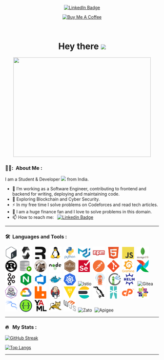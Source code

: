 <!--<p align="center"><img src="https://media.giphy.com/media/M9gbBd9nbDrOTu1Mqx/giphy.gif" width="100"/></p>-->
<p align="center">
<a href="https://www.linkedin.com/in/ezpuns"><img src="https://img.shields.io/badge/LinkedIn-blue?style=for-the-badge&logo=linkedin&logoColor=white" alt="LinkedIn Badge"></a>
</p>
<p align="center">
<a href="https://www.buymeacoffee.com/ezpuns" target="_blank"><img src="https://cdn.buymeacoffee.com/buttons/default-orange.png" alt="Buy Me A Coffee" height="41" width="174"></a>
</p>
<p align="center"><img src="https://komarev.com/ghpvc/?username=D4T4R&style=flat-square&color=blue" alt=""></p>

<h1 align="center">Hey there <img src="https://media.giphy.com/media/hvRJCLFzcasrR4ia7z/giphy.gif" width="40"></h1>

<p align="center"><img src="https://media.giphy.com/media/gpF1hNYWOFvLa/giphy.gif" width="450" height="325"  /></p>

### 👨‍💻: &nbsp;About Me :

I am a Student & Developer <img src="https://media.giphy.com/media/WUlplcMpOCEmTGBtBW/giphy.gif" width="30"> from India.

- 🔭 I’m working as a Software Engineer, contributing to frontend and backend for writing, deploying and maintaining code.
- 🌱 Exploring Blockchain and Cyber Security.
- ⚡ In my free time I solve problems on Codeforces and read tech articles.
- 💱 I am a huge finance fan and I love to solve problems in this domain.
- 📫 How to reach me: &nbsp; [![Linkedin Badge](https://img.shields.io/badge/-AD-blue?style=flat&logo=Linkedin&logoColor=white)](https://www.linkedin.com/in/ezpuns)

---

### 🛠 &nbsp;Languages and Tools :

<p>
<img src="https://github.com/devicons/devicon/blob/master/icons/bash/bash-original.svg" title="Bash" alt="Bash" width="40" height="40"/>&nbsp;
<img src="https://github.com/devicons/devicon/blob/master/icons/solidity/solidity-original.svg" title="Solidity" alt="Solidity" width="40" height="40"/>&nbsp;
<img src="https://github.com/devicons/devicon/blob/master/icons/remix/remix-original.svg" title="Remix IDE" alt="Remix IDE" width="40" height="40"/>&nbsp;
<!--<img src="https://github.com/Consensys/mythril/blob/develop/static/mythril_new.png" title="Mythril" alt="Mythril" width="40" height="40"/>&nbsp; -->
<img src="https://github.com/devicons/devicon/blob/master/icons/linux/linux-original.svg" title="Linux" alt="Linux" width="40" height="40"/>&nbsp;
<img src="https://github.com/devicons/devicon/blob/master/icons/python/python-original-wordmark.svg" title="Python" alt="Python" width="40" height="40"/>&nbsp;
<img src="https://github.com/devicons/devicon/blob/master/icons/materialui/materialui-original.svg" title="Material UI" alt="Material UI" width="40" height="40"/>&nbsp;
<img src="https://github.com/devicons/devicon/blob/master/icons/npm/npm-original-wordmark.svg" title="NPM" alt="NPM" width="40" height="40"/>&nbsp;
<img src="https://github.com/devicons/devicon/blob/master/icons/html5/html5-original.svg" title="HTML5" alt="HTML" width="40" height="40"/>&nbsp;
<img src="https://github.com/devicons/devicon/blob/master/icons/javascript/javascript-original.svg" title="JavaScript" alt="JavaScript" width="40" height="40"/>&nbsp;
<img src="https://github.com/devicons/devicon/blob/master/icons/mongodb/mongodb-original-wordmark.svg" title="MongoDB" alt="MongoDB" width="40" height="40"/>&nbsp;
<img src="https://github.com/devicons/devicon/blob/master/icons/rust/rust-original.svg" title="Rust" alt="Rust" width="40" height="40"/>&nbsp;
<img src="https://github.com/devicons/devicon/blob/master/icons/sqldeveloper/sqldeveloper-original.svg" title="SQLDev"  alt="SQLDev" width="40" height="40"/>&nbsp;
<img src="https://github.com/devicons/devicon/blob/master/icons/dbeaver/dbeaver-original.svg" title="DBeaver" alt="DBeaver" width="40" height="40"/>&nbsp;
<img src="https://github.com/devicons/devicon/blob/master/icons/nodejs/nodejs-original-wordmark.svg" title="NodeJS" alt="NodeJS" width="40" height="40"/>&nbsp;
<img src="https://github.com/devicons/devicon/blob/master/icons/mocha/mocha-plain.svg" title="Mocha" alt="Mocha" width="40" height="40"/>&nbsp;
<img src="https://github.com/devicons/devicon/blob/master/icons/selenium/selenium-original.svg" title="Selenium" alt="Selenium" width="40" height="40"/>&nbsp;
<img src="https://github.com/devicons/devicon/blob/master/icons/postman/postman-original.svg" title="Postman" **alt="Postman" width="40" height="40"/>&nbsp;
<img src="https://github.com/devicons/devicon/blob/master/icons/git/git-original.svg" title="Git" **alt="Git" width="40" height="40"/>&nbsp;
<img src="https://github.com/devicons/devicon/blob/master/icons/grafana/grafana-plain-wordmark.svg" title="Grafana" alt="Grafana" width="40" height="40"/>&nbsp;
<img src="https://github.com/devicons/devicon/blob/master/icons/apacheairflow/apacheairflow-original.svg" title="Airflow" alt="Airflow" width="40" height="40"/>&nbsp;
<img src="https://github.com/devicons/devicon/blob/master/icons/apachekafka/apachekafka-original.svg" title="Kafka" alt="Kafka" width="40" height="40"/>&nbsp;
<img src="https://github.com/devicons/devicon/blob/master/icons/nginx/nginx-original.svg" title="Nginx" alt="Nginx" width="40" height="40"/>&nbsp;
<img src="https://github.com/devicons/devicon/blob/master/icons/azuredevops/azuredevops-plain.svg" title="Azure DevOps" alt="ADO" width="40" height="40"/>&nbsp;
<img src="https://github.com/devicons/devicon/blob/master/icons/docker/docker-original.svg" title="Docker" alt="Docker" width="40" height="40"/>&nbsp;
<img src="https://github.com/devicons/devicon/blob/master/icons/kubernetes/kubernetes-plain.svg" title="Kubernetes" alt="Kubernetes" width="40" height="40"/>&nbsp;
<img src="https://raw.githubusercontent.com/istio/istio/master/logo/istio-bluelogo-whitebackground-unframed.svg" title="Istio ServiceMesh" alt="Istio" width="40" height="39"/>&nbsp;
<img src="https://github.com/devicons/devicon/blob/master/icons/argocd/argocd-original.svg" title="ArgoCD" alt="ArgoCD" width="40" height="40"/>&nbsp;
<img src="https://github.com/devicons/devicon/blob/master/icons/harbor/harbor-original.svg" title="Harbor" alt="Harbor" width="40" height="40"/>&nbsp;
<img src="https://github.com/devicons/devicon/blob/master/icons/helm/helm-original.svg" title="Helm" alt="Helm" width="40" height="40"/>&nbsp;
<img src="https://github.com/go-gitea/gitea/blob/main/assets/logo.svg" title="Gitea" alt="Gitea" width="40" height="40"/>&nbsp;
<img src="https://github.com/devicons/devicon/blob/master/icons/podman/podman-original.svg" title="Podman" alt="Podman" width="40" height="40"/>&nbsp;
<img src="https://github.com/devicons/devicon/blob/master/icons/googlecloud/googlecloud-original.svg" title="GCP" alt="GCP" width="40" height="40"/>&nbsp;
<img src="https://github.com/devicons/devicon/blob/master/icons/rabbitmq/rabbitmq-original.svg" title="RabbitMQ" alt="RabbitMQ" width="40" height="40"/>&nbsp;
<img src="https://github.com/devicons/devicon/blob/master/icons/jenkins/jenkins-original.svg" title="Jenkins" alt="Jenkins" width="40" height="40"/>&nbsp;
<img src="https://github.com/devicons/devicon/blob/master/icons/vault/vault-original.svg" title="Vault" alt="Vault" width="40" height="40"/>&nbsp;
<img src="https://github.com/devicons/devicon/blob/master/icons/elasticsearch/elasticsearch-original.svg" title="ElasticSearch" alt="Elastic" width="40" height="40"/>&nbsp;
<img src="https://github.com/devicons/devicon/blob/master/icons/awk/awk-original.svg" title="Awk" alt="Awk" width="40" height="40"/>&nbsp;
<img src="https://github.com/devicons/devicon/blob/master/icons/ballerina/ballerina-original.svg" title="Ballerina" alt="Ballerina" width="40" height="40"/>&nbsp;
<img src="https://github.com/devicons/devicon/blob/master/icons/cpanel/cpanel-original.svg" title="cPanel" alt="cPanel" width="40" height="40"/>&nbsp;
<img src="https://github.com/devicons/devicon/blob/master/icons/centos/centos-original.svg" title="CentOS" alt="CentOS" width="40" height="40"/>&nbsp;
<img src="https://github.com/devicons/devicon/blob/master/icons/kalilinux/kalilinux-original.svg" title="Kali Linux" alt="Kali Linux" width="40" height="40"/>&nbsp;
<img src="https://github.com/devicons/devicon/blob/master/icons/swagger/swagger-original.svg" title="Swagger" alt="Swagger" width="40" height="40"/>&nbsp;
<img src="https://github.com/devicons/devicon/blob/master/icons/yaml/yaml-original.svg" title="YAML" alt="YAML" width="40" height="40"/>&nbsp;
<img src="https://github.com/devicons/devicon/blob/master/icons/tomcat/tomcat-original.svg" title="Apache Tomcat" alt="Tomcat" width="40" height="40"/>&nbsp;
<img src="https://github.com/devicons/devicon/blob/master/icons/web3js/web3js-original.svg" title="Web3.js" alt="Web3JS" width="40" height="40"/>&nbsp;
<img src="https://github.com/zatosource/zato/blob/main/code/zato-openapi/src/zato/openapi/app/static/swagger-ui/android-chrome-192x192.png" title="Zato" alt="Zato" width="40" height="40"/>&nbsp;
<img src="https://encrypted-tbn0.gstatic.com/images?q=tbn:ANd9GcRivy-Oqgqx4JRPY18gvvMc-nXO7HMbu05zcQ&s" title="Apigee" alt="Apigee" width="40" height="40"/>&nbsp;
</p>

---

### 🔥 &nbsp; My Stats :
[![GitHub Streak](http://github-readme-streak-stats.herokuapp.com?user=D4T4R&theme=dark&background=000000)](https://git.io/streak-stats)

[![Top Langs](https://github-readme-stats.vercel.app/api/top-langs/?username=D4T4R&layout=compact&theme=vision-friendly-dark)](https://github.com/anuraghazra/github-readme-stats)

---


